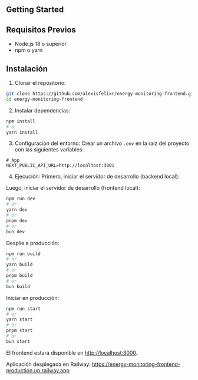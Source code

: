 ## Getting Started

## Requisitos Previos

- Node.js 18 o superior
- npm o yarn

## Instalación

1. Clonar el repositorio:
```bash
git clone https://github.com/alexisfelixr/energy-monitoring-frontend.git
cd energy-monitoring-frontend
```

2. Instalar dependencias:
```bash
npm install
# o
yarn install
```

3. Configuración del entorno:
Crear un archivo `.env` en la raíz del proyecto con las siguientes variables:

```
# App
NEXT_PUBLIC_API_URL=http://localhost:3001
```

4. Ejecución:
Primero, iniciar el servidor de desarrollo (backend local):

Luego, iniciar el servidor de desarrollo (frontend local):

```bash
npm run dev
# or
yarn dev
# or
pnpm dev
# or
bun dev
```
Desplie a producción:

```bash
npm run build
# or
yarn build
# or
pnpm build
# or
bun build
```

Iniciar en producción:

```bash
npm run start
# or
yarn start
# or
pnpm start
# or
bun start
```

El frontend estará disponible en [http://localhost:3000](http://localhost:3000).

Aplicación desplegada en Railway: https://energy-monitoring-frontend-production.up.railway.app



